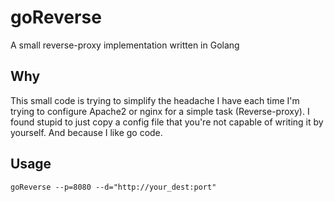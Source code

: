 # goReverse
A small reverse-proxy implementation written in Golang

## Why
This small code is trying to simplify the headache I have each time I'm trying to configure Apache2 or nginx for a simple task (Reverse-proxy). I found stupid to just copy a config file that you're not capable of writing it by yourself. And because I like go code.

## Usage

```
goReverse --p=8080 --d="http://your_dest:port"
```